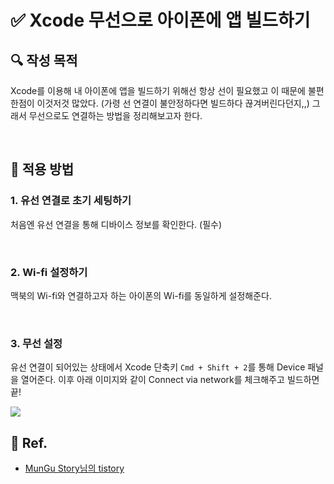 # ✅ Xcode 무선으로 아이폰에 앱 빌드하기

## **🔍** 작성 목적

Xcode를 이용해 내 아이폰에 앱을 빌드하기 위해선 항상 선이 필요했고 이 때문에 불편한점이 이것저것 많았다. (가령 선 연결이 불안정하다면 빌드하다 끊겨버린다던지,,) 그래서 무선으로도 연결하는 방법을 정리해보고자 한다.

<br>

## 📌 적용 방법

### 1. 유선 연결로 초기 세팅하기

처음엔 유선 연결을 통해 디바이스 정보를 확인한다. (필수)

<br>

### 2. Wi-fi 설정하기

맥북의 Wi-fi와 연결하고자 하는 아이폰의 Wi-fi를 동일하게 설정해준다.

<br>

### 3. 무선 설정

유선 연결이 되어있는 상태에서 Xcode 단축키 `Cmd + Shift + 2`를 통해 Device 패널을 열어준다. 이후 아래 이미지와 같이 Connect via network를 체크해주고 빌드하면 끝!

<img src="https://github.com/thinkySide/Cheat-Sheet/assets/113565086/85aec264-cf06-4cf2-ac6c-0292da98fb55">

<br>

## 💌 Ref.

- [MunGu Story님의 tistory](https://0urtrees.tistory.com/341)